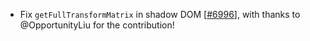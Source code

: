 - Fix `getFullTransformMatrix` in shadow DOM [[#6996](https://github.com/plotly/plotly.js/pull/6996)],
  with thanks to @OpportunityLiu for the contribution!
